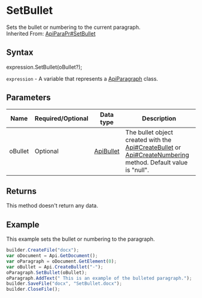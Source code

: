 # SetBullet

Sets the bullet or numbering to the current paragraph.
<br>Inherited From: [ApiParaPr#SetBullet](../../ApiParaPr/Methods/SetBullet.md)

## Syntax

expression.SetBullet(oBullet?);

`expression` - A variable that represents a [ApiParagraph](../ApiParagraph.md) class.

## Parameters

| **Name** | **Required/Optional** | **Data type** | **Description** |
| ------------- | ------------- | ------------- | ------------- |
| oBullet | Optional | [ApiBullet](../../ApiBullet/ApiBullet.md) | The bullet object created with the [Api#CreateBullet](../../Api/Methods/CreateBullet.md) or [Api#CreateNumbering](../../Api/Methods/CreateNumbering.md) method. Default value is "null". |

## Returns

This method doesn't return any data.

## Example

This example sets the bullet or numbering to the paragraph.

```javascript
builder.CreateFile("docx");
var oDocument = Api.GetDocument();
var oParagraph = oDocument.GetElement(0);
var oBullet = Api.CreateBullet("-");
oParagraph.SetBullet(oBullet);
oParagraph.AddText(" This is an example of the bulleted paragraph.");
builder.SaveFile("docx", "SetBullet.docx");
builder.CloseFile();
```